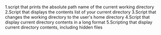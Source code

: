 1.script that prints the absolute path name of the current working directory 2.Script that displays the contents list of your current directory 3.Script that changes the working directory to the user's home directory 4.Script that display current directory contents in a long format
5.Scripting that display current directory contents, including hidden files
